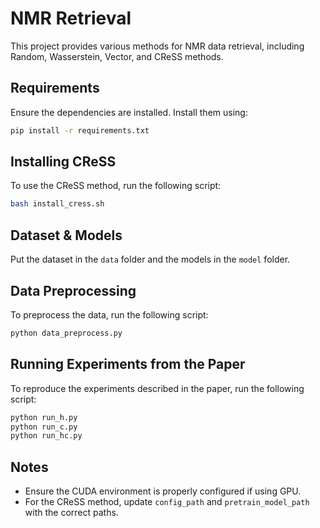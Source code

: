 # NMR Retrieval

This project provides various methods for NMR data retrieval, including Random, Wasserstein, Vector, and CReSS methods.

## Requirements

Ensure the dependencies are installed. Install them using:

```bash
pip install -r requirements.txt
```

## Installing CReSS

To use the CReSS method, run the following script:

```bash
bash install_cress.sh
```

## Dataset & Models

Put the dataset in the `data` folder and the models in the `model` folder.

## Data Preprocessing
To preprocess the data, run the following script:

```bash
python data_preprocess.py
```

## Running Experiments from the Paper

To reproduce the experiments described in the paper, run the following script:

```bash
python run_h.py
python run_c.py
python run_hc.py
```

## Notes

- Ensure the CUDA environment is properly configured if using GPU.
- For the CReSS method, update `config_path` and `pretrain_model_path` with the correct paths.

